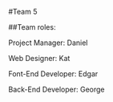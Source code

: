 #Team 5

##Team roles:

Project Manager: Daniel

Web Designer: Kat

Font-End Developer: Edgar

Back-End Developer: George


